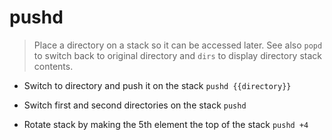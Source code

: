# pushd
> Place a directory on a stack so it can be accessed later.
> See also `popd` to switch back to original directory and `dirs` to display directory stack contents.

- Switch to directory and push it on the stack
`pushd {{directory}}`

- Switch first and second directories on the stack
`pushd`

- Rotate stack by making the 5th element the top of the stack
`pushd +4`
